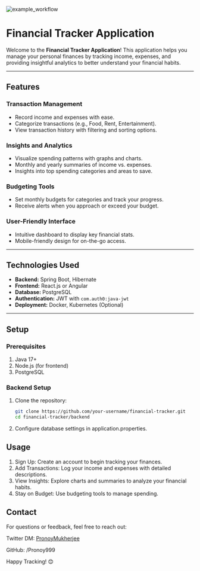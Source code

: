 ![example_workflow](https://github.com/Pronoy999/FinSight/blob/main/.github/workflows/main.yml/badge.svg)
# Financial Tracker Application  

Welcome to the **Financial Tracker Application**! This application helps you manage your personal finances by tracking income, expenses, and providing insightful analytics to better understand your financial habits.  

---

## Features  

### Transaction Management  
- Record income and expenses with ease.  
- Categorize transactions (e.g., Food, Rent, Entertainment).  
- View transaction history with filtering and sorting options.  

### Insights and Analytics  
- Visualize spending patterns with graphs and charts.  
- Monthly and yearly summaries of income vs. expenses.  
- Insights into top spending categories and areas to save.  

### Budgeting Tools  
- Set monthly budgets for categories and track your progress.  
- Receive alerts when you approach or exceed your budget.  

### User-Friendly Interface  
- Intuitive dashboard to display key financial stats.  
- Mobile-friendly design for on-the-go access.  

---

## Technologies Used  

- **Backend:** Spring Boot, Hibernate  
- **Frontend:** React.js or Angular  
- **Database:** PostgreSQL  
- **Authentication:** JWT with `com.auth0:java-jwt`  
- **Deployment:** Docker, Kubernetes (Optional)  

---

## Setup  

### Prerequisites  
1. Java 17+  
2. Node.js (for frontend)  
3. PostgreSQL  

### Backend Setup  
1. Clone the repository:  
   ```bash  
   git clone https://github.com/your-username/financial-tracker.git  
   cd financial-tracker/backend  
2. Configure database settings in application.properties.

## Usage
1. Sign Up: Create an account to begin tracking your finances.
2. Add Transactions: Log your income and expenses with detailed descriptions.
3. View Insights: Explore charts and summaries to analyze your financial habits.
4. Stay on Budget: Use budgeting tools to manage spending.

## Contact
For questions or feedback, feel free to reach out:

Twitter DM: [PronoyMukherjee](https://x.com/PronoyMukherje)

GitHub: /Pronoy999

Happy Tracking! 😊
